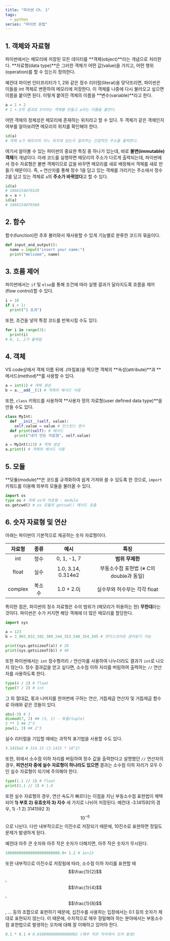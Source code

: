 ```yaml
---
title: "파이썬 Ch. 1"
tags:
  - python
series: "파이썬 문법"
---
```


## 1. 객체와 자료형

파이썬에서는 메모리에 저장된 모든 데이터를 **객체(object)**라는 개념으로 처리한다. **자료형(data type)**은 그러한 객체가 어떤 값(value)을 가지고, 어떤 행위(operation)를 할 수 있는지 정의한다.

예컨대 파이썬 인터프리터가 1, 2와 같은 정수 리터럴(literal)을 맞닥뜨리면, 파이썬은 이들을 int 객체로 변환하여 메모리에 저장한다. 이 객체를 나중에 다시 불러오고 싶으면 이름을 붙이면 된다. 이렇게 붙여진 객체의 이름을 **변수(variable)**라고 한다.

```python
a = 1 + 2
# 1 + 2의 결과로 3이라는 객체를 만들고 a라는 이름을 붙인다.
```

어떤 객체의 정체성은 메모리에 존재하는 위치라고 할 수 있다. 두 객체가 같은 객체인지 여부를 알아보려면 메모리의 위치를 확인해야 한다.

```python
id(a)
# 객체 a가 메모리의 어느 위치에 있는지 알려주는 간접적인 주소를 출력한다.
```

여기서 알아볼 수 있는 파이썬의 중요한 특징 중 하나가 있는데, 바로 **불변(immutable) 객체**의 개념이다. 아래 코드를 실행하면 메모리의 주소가 다르게 출력되는데, 파이썬에서 정수 자료형은 불변 객체이므로 값을 바꾸면 메모리를 새로 배정해서 객체를 새로 만들기 때문이다. 즉, `=` 연산자를 통해 정수 1을 담고 있는 객체를 가리키는 주소에서 정수 2를 담고 있는 객체로 `a`의 **주소가 바뀌었다**고 할 수 있다.

```python
id(a)
# 1866154076528
a = a + 1
id(a)
# 1866154076560
```

## 2. 함수

함수(function)란 추후 불러와서 재사용할 수 있게 기능별로 분류한 코드의 묶음이다. 

```python
def input_and_output():
  name = input("insert your name:")
  print("Welcome", name)
```

## 3. 흐름 제어

파이썬에서는 `if` 및 `else`를 통해 조건에 따라 실행 결과가 달라지도록 흐름을 제어(flow control)할 수 있다.

```python
i = 10
if i > 1:
  print("1 초과")

```

또한, 조건을 넣어 특정 코드를 반복시킬 수도 있다.

```python
for i in range(3):
  print(i)
# 0, 1, 2가 출력됨
```

## 4. 객체

VS code상에서 객체 이름 뒤에 .(마침표)을 찍으면 객체의 **속성(attribute)**과 **메서드(method)**를 사용할 수 있다.

```python
a = int(1) # 객체 생성
b = a.__add__(1) # 객체의 메서드 사용
```

또한, `class` 키워드를 사용하여 **사용자 정의 자료형(user defined data type)**을 만들 수도 있다.

```python
class MyInt:
  def __init__(self, value):
    self.value = value # 인스턴스 변수
  def print(self): # 메서드
    print("내가 만든 자료형", self.value)

a = MyInt(123) # 객체 생성
a.print() # 객체의 메서드 사용
```

## 5. 모듈

**모듈(module)**은 코드를 규격화하여 쉽게 가져와 쓸 수 있도록 한 것으로, `import` 키워드를 이용해 외부의 모듈을 불러올 수 있다. 

```python
import os
type os # 객체 os의 자료형 : module
os.getcwd() # os 모듈의 getcwd() 메서드 호출
```

## 6. 숫자 자료형 및 연산

아래는 파이썬이 기본적으로 제공하는 숫자 자료형이다.

|자료형|종류|예시|특징|
|:---:|:---:|:---:|:---:|
|int|정수|0, 1, -1, 7|**범위 무제한**|
|float|실수|1.0, 3.14, 0.314e2|부동소수점 표현법 (※ C의 double과 동일)|
|complex|복소수|1.0 + 2.0j|실수부와 허수부는 각각 float|

특이한 점은, 파이썬의 정수 자료형은 수의 범위가 (메모리가 허용하는 한) **무한대**라는 것이다. 파이썬은 수가 커지면 해당 객체에 더 많은 메모리를 할당한다.

```python
import sys

a = 123
b = 3_903_832_102_389_244_353_548_354_345 # 언더스코어로 끊어읽기 가능

print(sys.getsizeof(a)) # 28
print(sys.getsizeof(b)) # 40
```

또한 파이썬에서는 `int` 정수형끼리 `/` 연산자를 사용하여 나누더라도 결과가 `int`로 나오지 않는다. 정수 결과값을 얻고 싶다면, 소수점 이하 자리를 버림하여 출력하는 `//` 연산자를 사용하도록 한다.

```python
type(4 / 2) # float
type(7 / 2) # int
```

그 외 절대값, 몫과 나머지를 한꺼번에 구하는 연산, 거듭제곱 연산자 및 거듭제곱 함수로 아래와 같은 것들이 있다.

```python
abs(-3) # 3
divmod(7, 2) ## (3, 1) - 튜플(tuple)
2 ** 3 ## 2^3
pow(2, 3) ## 2^3
```

실수 리터럴을 기입할 때에는 과학적 표기법을 사용할 수도 있다.

```python
3.1415e2 # 314.15 (3.1415 * 10^2)
```

또한, 위에서 소수점 이하 자리를 버림하여 정수 값을 출력한다고 설명했던 ``//`` 연산자의 경우, **피연산자 중에 실수 자료형이 하나라도 있으면** 결과는 소수점 이하 자리가 모두 0인 실수 자료형이 되기에 주의해야 한다.

```python
type(1.1 // 1) # float
print(1.1 // 1) # 1.0
```

또한 실수 자료형의 경우, 연산 속도가 빠르다는 이점을 지닌 부동소수점 표현법이 채택되어 **1) 부호 2) 유효숫자 3) 지수** 세 가지로 나뉘어 저장된다. 예컨대 -3.141592의 경우, 1) -1 2) 3141592 3) $$10^{-6}$$으로 나뉜다. 다만 내부적으로는 이진수로 저장되기 때문에, 10진수로 표현하면 정밀도 문제가 발생하게 된다.

예컨대 아주 큰 숫자와 아주 작은 숫자가 더해지면, 아주 작은 숫자가 무시된다.

```python
100000000000000000000000.0+ 1.2 # 1e+23
```

또한 내부적으로 이진수로 저장됨에 따라, 소수점 이하 자리를 표현할 때 $$\frac{1}{2}$$, $$\frac{1}{4}$$, $$\frac{1}{8}$$, ... 등의 조합으로 표현하기 때문에, 십진수를 사용하는 입장에서는 0.1 등의 숫자가 제대로 표현되지 않는다. 이 때문에, 수치적으로 매우 정밀해야 하는 분야에서는 부동소수점 표현법으로 발생하는 오차에 대해 잘 이해하고 있어야 한다.

```python
0.1 * 0.1 # 0.010000000000000002 (매우 작은 자리에서 오차 발생)
```